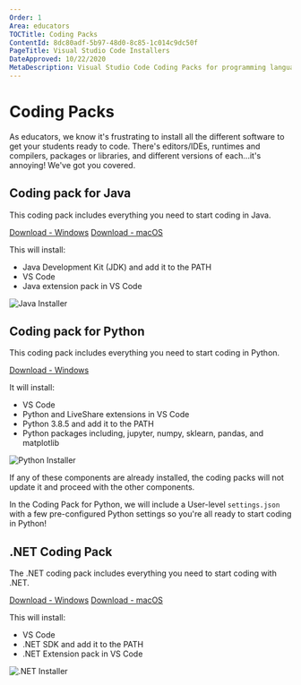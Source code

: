 ```yaml
---
Order: 1
Area: educators
TOCTitle: Coding Packs
ContentId: 8dc80adf-5b97-48d0-8c85-1c014c9dc50f
PageTitle: Visual Studio Code Installers
DateApproved: 10/22/2020
MetaDescription: Visual Studio Code Coding Packs for programming languages such as Python and Java
---
```

# Coding Packs

As educators, we know it's frustrating to install all the different software to get your students ready to code. There's editors/IDEs, runtimes and compilers, packages or libraries, and different versions of each...it's annoying! We've got you covered.

## Coding pack for Java

This coding pack includes everything you need to start coding in Java.

<a class="tutorial-install-extension-btn" onclick="pushCodingPackEvent('java', 'win')" href="https://aka.ms/vscode-java-installer-win">Download - Windows</a>
<a class="tutorial-install-extension-btn" onclick="pushCodingPackEvent('java', 'mac')" href="https://aka.ms/vscode-java-installer-mac">Download - macOS</a>

This will install:

- Java Development Kit (JDK) and add it to the PATH
- VS Code
- Java extension pack in VS Code

![Java Installer](images/installers/java-installer.png)

## Coding pack for Python

This coding pack includes everything you need to start coding in Python.

<a class="tutorial-install-extension-btn" onclick="pushCodingPackEvent('python', 'win')" href="https://aka.ms/coding-pack-for-python-win">Download - Windows</a>

It will install:

- VS Code
- Python and LiveShare extensions in VS Code
- Python 3.8.5 and add it to the PATH
- Python packages including, jupyter, numpy, sklearn, pandas, and matplotlib

![Python Installer](images/installers/python-installer.png)

If any of these components are already installed, the coding packs will not update it and proceed with the other components.

In the Coding Pack for Python, we will include a User-level `settings.json` with a few pre-configured Python settings so you're all ready to start coding in Python!

## .NET Coding Pack

The .NET coding pack includes everything you need to start coding with .NET.

<a class="tutorial-install-extension-btn" onclick="pushCodingPackEvent('dotnet', 'win')" href="https://aka.ms/dotnet-coding-pack-win">Download - Windows</a>
<a class="tutorial-install-extension-btn" onclick="pushCodingPackEvent('dotnet', 'mac')" href="https://aka.ms/dotnet-coding-pack-mac">Download - macOS</a>


This will install:

- VS Code
- .NET SDK and add it to the PATH
- .NET Extension pack in VS Code

![.NET Installer](images/installers/dotnet-installer.png)

